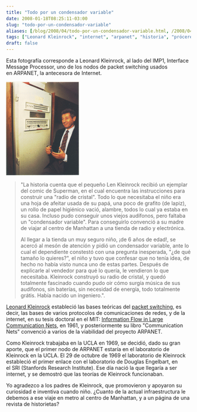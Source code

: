 ```yaml
---
title: "Todo por un condensador variable"
date: 2008-01-18T08:25:11-03:00
slug: "todo-por-un-condensador-variable"
aliases: [/blog/2008/04/todo-por-un-condensador-variable.html, /2008/04/todo-por-un-condensador-variable.html]
tags: ["Leonard Kleinrock", "internet", "arpanet", "historia", "próceres"]
draft: false
---
```


Esta fotografía corresponde a Leonard Kleinrock, al lado del IMP1,
Interface Message Processor, uno de los nodos de packet switching usados
en ARPANET, la antecesora de Internet.

![imp1.gif](imp1-thumb-200x257.gif)


> "La historia cuenta que el pequeño Len Kleinrock recibió un ejemplar
> del comic de Superman, en el cual encuentra las instrucciones para
> construir una "radio de cristal". Todo lo que necesitaba el niño era
> una hoja de afeitar usada de su papá, una poco de grafito (de lapiz),
> un rollo de papel higiénico vació, alambre, todos lo cual ya estaba en
> su casa. Incluso pudo conseguir unos viejos audífonos, pero faltaba un
> "condensador variable". Para conseguirlo convenció a su madre de
> viajar al centro de Manhattan a una tienda de radio y electrónica.
>
> Al llegar a la tienda un muy seguro niño, ¡de 6 años de edad!, se
> acercó al mesón de atención y pidió un condensador variable, ante lo
> cual el dependiente constestó con una pregunta inesperada, "¿de qué
> tamaño lo quieres?", el niño y tuvo que confesar que no tenía idea,
> de hecho no había visto nunca uno de estas partes. Después de
> explicarle al vendedor para qué lo quería, le vendieron lo que
> necesitaba. Kleinrock construyó su radio de cristal, y quedó
> totalmente fascinado cuando pudo oir cómo surgía música de sus
> audífonos, sin baterías, sin necesidad de energía, todo totalmente
> grátis. Había nacido un ingeniero.".

[Leonard Kleinrock](http://www.lk.cs.ucla.edu/) estableció las bases
teóricas del [packet
switching](http://en.wikipedia.org/wiki/Packet_switching), es decir, las
bases de varios protocolos de comunicaciones de redes, y de la internet,
en su tesis doctoral en el MIT: [Information Flow in Large Communication
Nets](http://www.lk.cs.ucla.edu/LK/Bib/REPORT/PhD/proposal.html), en
1961, y posteriormente su libro "Communication Nets" convenció a
varios de la viabilidad del proyecto ARPANET.

Como Kleinrock trabajaba en la UCLA en 1969, se decidió, dado su gran
aporte, que el primer nodo de ARPANET estaría en el laboratorio de
Kleinrock en la UCLA. El 29 de octubre de 1969 el laboratorio de
Kleinrock estableció el primer enlace con el laboratorio de Douglas
Engelbart, en el SRI (Stanfords Research Institute). Ese día nació la
que llegaría a ser internet, y se demostró que las teorías de Kleinrock
funcionaban.

Yo agradezco a los padres de Kleinrock, que promovieron y apoyaron su
curiosidad e inventiva cuando niño. ¿Cuanto de la actual infraestructura
le debemos a ese viaje en metro al centro de Manhattan, y a un página de
una revista de historietas?
